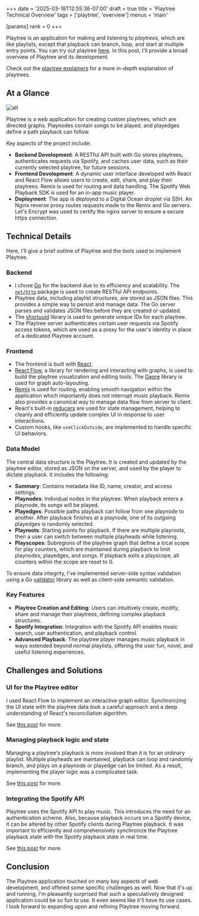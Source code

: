 +++
date = '2025-03-18T12:55:36-07:00'
draft = true
title = 'Playtree Technical Overview'
tags = ['playtree', 'overview']
menus = 'main'

[params]
    rank = 0
+++

Playtree is an application for making and listening to *playtrees*, which are like playlists, except that playback can branch, loop, and start at multiple entry points. You can try out playtree [here](https://playtree.gdn). In this post, I'll provide a broad overview of Playtree and its development.

Check out the [playtree explainers](/posts/playtree-structure-explained/) for a more in-depth explanation of playtrees.

## At a Glance

![alt](/posts/playtree-technical-overview/example-playtree.png)

Playtree is a web application for creating custom playtrees, which are directed graphs. Playnodes contain songs to be played, and playedges define a path playback can follow.

Key aspects of the project include:

- **Backend Development**: A RESTful API built with Go stores playtrees, authenticates requests via Spotify, and caches user data, such as their currently selected playtree, for future sessions.
- **Frontend Development**: A dynamic user interface developed with React and React Flow allows users to create, edit, share, and play their playtrees. Remix is used for routing and data handling. The Spotify Web Playback SDK is used for an in-app music player.
- **Deployment**: The app is deployed to a Digital Ocean droplet via SSH. An Nginx reverse proxy routes requests made to the Remix and Go servers. Let's Encrypt was used to certify the nginx server to ensure a secure https connection.

## Technical Details

Here, I'll give a brief outline of Playtree and the tools used to implement Playtree.

### Backend

- I chose [Go](https://go.dev/) for the backend due to its efficiency and scalability. The [`net/http`](https://pkg.go.dev/net/http) package is used to create RESTful API endpoints.
- Playtree data, including playlist structures, are stored as JSON files. This provides a simple way to persist and manage data. The Go server parses and validates JSON files before they are created or updated.
- The [shortuuid](https://github.com/lithammer/shortuuid) library is used to generate unique IDs for each playtree.
- The Playtree server authenticates certain user requests via Spotify access tokens, which are used as a proxy for the user's identity in place of a dedicated Playtree account.

### Frontend
- The frontend is built with [React](https://react.dev/).
- [React Flow](https://reactflow.dev/), a library for rendering and interacting with graphs, is used to build the playtree visualization and editing tools. The [Dagre](https://github.com/dagrejs/dagre#readme) library is used for graph auto-layouting.
- [Remix](https://remix.run/) is used for routing, enabling smooth navigation within the application which importantly does not interrupt music playback. Remix also provides a canonical way to manage data flow from server to client.
- React's built-in [reducers](https://react.dev/reference/react/useReducer) are used for state management, helping to cleanly and efficiently update complex UI in response to user interactions.
- Custom hooks, like `useClickOutside`, are implemented to handle specific UI behaviors.

### Data Model
The central data structure is the Playtree. It is created and updated by the playtree editor, stored as JSON on the server, and used by the player to dictate playback. It includes the following:
- **Summary**: Contains metadata like ID, name, creator, and access settings.
- **Playnodes**: Individual nodes in the playtree. When playback enters a playnode, its songs will be played.
- **Playedges**: Possible paths playback can follow from one playnode to another. After playback finishes at a playnode, one of its outgoing playedges is randomly selected.
- **Playroots**: Starting points for playback. If there are multiple playroots, then a user can switch between multiple playheads while listening.
- **Playscopes**: Subregions of the playtree graph that define a local scope for play counters, which are maintained during playback to limit playnodes, playedges, and songs. If playback exits a playscope, all counters within the scope are reset to 0.

To ensure data integrity, I've implemented server-side syntax validation using a Go [validator](https://pkg.go.dev/github.com/go-playground/validator/v10) library as well as client-side semantic validation.

### Key Features
- **Playtree Creation and Editing**: Users can intuitively create, modify, share and manage their playtrees, defining complex playback structures.
- **Spotify Integration**: Integration with the Spotify API enables music search, user authentication, and playback control.
- **Advanced Playback**: The playtree player manages music playback in ways extended beyond normal playlists, offering the user fun, novel, and useful listening experiences.

## Challenges and Solutions

### UI for the Playtree editor
I used React Flow to implement an interactive graph editor. Synchronizing the UI state with the playtree data took a careful approach and a deep understanding of React's reconciliation algorithm.

See [this post](/posts/playtree-editor-ui) for more.

### Managing playback logic and state
Managing a playtree's playback is more involved than it is for an ordinary playlist. Multiple playheads are maintained, playback can loop and randomly branch, and plays on a playnode or playedge can be limited. As a result, implementing the player logic was a complicated task.

See [this post](/posts/playtree-player-logic) for more.

### Integrating the Spotify API
Playtree uses the Spotify API to play music. This introduces the need for an authentication scheme. Also, because playback occurs on a Spotify device, it can be altered by other Spotify clients during Playtree playback. It was important to efficiently and comprehensively synchronize the Playtree playback state with the Spotify playback state in real time.

See [this post](/posts/playtree-spotify-integration) for more.

## Conclusion
The Playtree application touched on many key aspects of web development, and offered some specific challenges as well. Now that it's up and running, I'm pleasantly surprised that such a speculatively designed application could be so fun to use. It even seems like it'll have its use cases. I look forward to expanding upon and refining Playtree moving forward.
